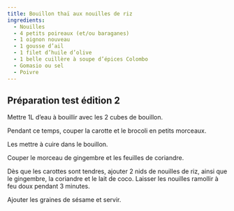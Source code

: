 ```yaml
---
title: Bouillon thaï aux nouilles de riz
ingredients:
  - Nouilles
  - 4 petits poireaux (et/ou baraganes)
  - 1 oignon nouveau
  - 1 gousse d’ail
  - 1 filet d’huile d’olive
  - 1 belle cuillère à soupe d’épices Colombo
  - Gomasio ou sel
  - Poivre
---
```

## Préparation test édition 2

Mettre 1L d’eau à bouillir avec les 2 cubes de bouillon.

Pendant ce temps, couper la carotte et le brocoli en petits morceaux.

Les mettre à cuire dans le bouillon.

Couper le morceau de gingembre et les feuilles de coriandre.

Dès que les carottes sont tendres, ajouter 2 nids de nouilles de riz, ainsi que le gingembre, la coriandre et le lait de coco. Laisser les nouilles ramollir à feu doux pendant 3 minutes.

Ajouter les graines de sésame et servir.
